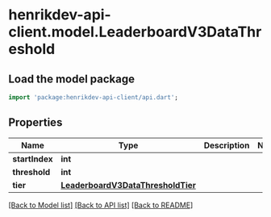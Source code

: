 # henrikdev-api-client.model.LeaderboardV3DataThreshold

## Load the model package
```dart
import 'package:henrikdev-api-client/api.dart';
```

## Properties
Name | Type | Description | Notes
------------ | ------------- | ------------- | -------------
**startIndex** | **int** |  | 
**threshold** | **int** |  | 
**tier** | [**LeaderboardV3DataThresholdTier**](LeaderboardV3DataThresholdTier.md) |  | 

[[Back to Model list]](../README.md#documentation-for-models) [[Back to API list]](../README.md#documentation-for-api-endpoints) [[Back to README]](../README.md)


